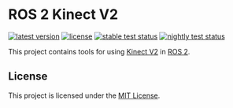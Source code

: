 # ROS 2 Kinect V2

[![latest version](https://img.shields.io/github/v/release/threeal/ros2_kinect2)](https://github.com/threeal/ros2_kinect2/releases/)
[![license](https://img.shields.io/github/license/threeal/ros2_kinect2)](./LICENSE)
[![stable test status](https://img.shields.io/github/workflow/status/threeal/ros2_kinect2/Build%20and%20Test%20Stable?label=stable%20test)](https://github.com/threeal/ros2_kinect2/actions/workflows/build-and-test-stable.yml)
[![nightly test status](https://img.shields.io/github/workflow/status/threeal/ros2_kinect2/Build%20and%20Test%20Nightly?label=nighly%20test)](https://github.com/threeal/ros2_kinect2/actions/workflows/build-and-test-nightly.yml)

This project contains tools for using [Kinect V2](https://en.wikipedia.org/wiki/Kinect) in [ROS 2](https://ros.org/).

## License

This project is licensed under the [MIT License](./LICENSE).
